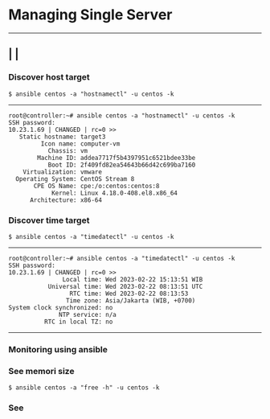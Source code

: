 # Managing Single Server
---
|
|
---
### Discover host target
```
$ ansible centos -a "hostnamectl" -u centos -k
```
---
```
root@controller:~# ansible centos -a "hostnamectl" -u centos -k
SSH password:
10.23.1.69 | CHANGED | rc=0 >>
   Static hostname: target3
         Icon name: computer-vm
           Chassis: vm
        Machine ID: addea7717f5b4397951c6521bdee33be
           Boot ID: 2f409fd82ea54643b66d42c699ba7160
    Virtualization: vmware
  Operating System: CentOS Stream 8
       CPE OS Name: cpe:/o:centos:centos:8
            Kernel: Linux 4.18.0-408.el8.x86_64
      Architecture: x86-64
```
### Discover time target
```
$ ansible centos -a "timedatectl" -u centos -k
```
---
```
root@controller:~# ansible centos -a "timedatectl" -u centos -k
SSH password:
10.23.1.69 | CHANGED | rc=0 >>
               Local time: Wed 2023-02-22 15:13:51 WIB
           Universal time: Wed 2023-02-22 08:13:51 UTC
                 RTC time: Wed 2023-02-22 08:13:53
                Time zone: Asia/Jakarta (WIB, +0700)
System clock synchronized: no
              NTP service: n/a
          RTC in local TZ: no
```
---
### Monitoring using ansible
### See memori size
```
$ ansible centos -a "free -h" -u centos -k
```
### See 